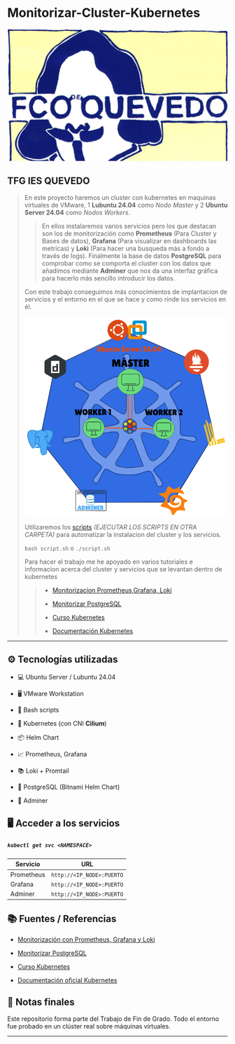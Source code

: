 # Monitorizar-Cluster-Kubernetes

![LOGO IES FRANCISCO DE QUEVEDO](./IMG/LogoQuevedo.jpg "LOGO IES FRANCISCO DE QUEVEDO")

## TFG IES QUEVEDO

> En este proyecto haremos un cluster con kubernetes en maquinas virtuales de VMware, 1 **Lubuntu 24.04** como *Nodo Master* y 2 **Ubuntu Server 24.04** como *Nodos Workers*.
>
>> En ellos instalaremos varios servicios pero los que destacan son los de monitorización como **Prometheus** (Para Cluster y Bases de datos), **Grafana** (Para visualizar en dashboards las metricas) y **Loki** (Para hacer una busqueda más a fondo a través de logs). Finalmente la base de datos **PostgreSQL** para comprobar como se comporta el cluster con los datos que añadimos mediante **Adminer** que nos da una interfaz gráfica para hacerlo más sencillo introducir los datos.
>>
> Con este trabajo conseguimos más conocimientos de implantacion de servicios y el entorno en el que se hace y como rinde los servicios en él.
>
>
>![LOGO TFG](./IMG/Logo-TFG.png "LOGO TFG")
>
> Utilizaremos los [scripts](./SCRIPTS/) *(EJECUTAR LOS SCRIPTS EN OTRA CARPETA)* para automatizar la instalacion del cluster y los servicios.
>
> `bash script.sh` o `./script.sh`
>
> Para hacer el trabajo me he apoyado en varios tutoriales e informacion acerca del cluster y servicios que se levantan dentro de kubernetes
>>* [Monitorizacion Prometheus,Grafana, Loki](https://medium.com/@ismaelaguilera_/monitorear-cluster-de-kubernetes-con-prometheus-loki-y-grafana-d6ffb620d265)
>>
>>* [Monitorizar PostgreSQL](https://medium.com/@ozg/monitoring-postgresql-databases-in-kubernetes-using-prometheus-and-grafana-33ed45b213fb)
>>
>>* [Curso Kubernetes](https://pabpereza.dev/docs/cursos/kubernetes)
>>
>>* [Documentación Kubernetes](https://kubernetes.io/es/docs/concepts/services-networking/service/)
>>
>

---

## ⚙️ Tecnologías utilizadas

- 💻 Ubuntu Server / Lubuntu 24.04

- 🖥️ VMware Workstation

- 🔧 Bash scripts

- 🐳 Kubernetes (con CNI **Cilium**)

- 📦 Helm Chart

- 📈 Prometheus, Grafana

- 📚 Loki + Promtail

- 🐘 PostgreSQL (Bitnami Helm Chart)

- 🧰 Adminer

## 🖥️ Acceder a los servicios

##### `kubectl get svc <NAMESPACE>`

| Servicio     | URL                           |
|--------------|-------------------------------|
| Prometheus   | `http://<IP_NODE>:PUERTO`     |
| Grafana      | `http://<IP_NODE>:PUERTO`     |
| Adminer      | `http://<IP_NODE>:PUERTO`     |

## 📚 Fuentes / Referencias

- [Monitorización con Prometheus, Grafana y Loki](https://medium.com/@ismaelaguilera_/monitorear-cluster-de-kubernetes-con-prometheus-loki-y-grafana-d6ffb620d265)

- [Monitorizar PostgreSQL](https://medium.com/@ozg/monitoring-postgresql-databases-in-kubernetes-using-prometheus-and-grafana-33ed45b213fb)

- [Curso Kubernetes](https://pabpereza.dev/docs/cursos/kubernetes)

- [Documentación oficial Kubernetes](https://kubernetes.io/es/docs/concepts/services-networking/service/)

## 📌 Notas finales

Este repositorio forma parte del Trabajo de Fin de Grado. Todo el entorno fue probado en un clúster real sobre máquinas virtuales.

---